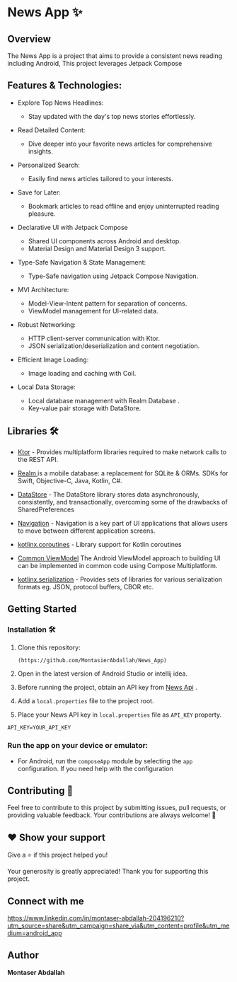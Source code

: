 # News App ✨



## Overview

The News  App is a  project that aims to provide a consistent news reading
 including Android,  This project leverages Jetpack Compose


## Features & Technologies:

* Explore Top News Headlines:
    * Stay updated with the day's top news stories effortlessly.
* Read Detailed Content:
    * Dive deeper into your favorite news articles for comprehensive insights.
* Personalized Search:
    * Easily find news articles tailored to your interests.
* Save for Later:
    * Bookmark articles to read offline and enjoy uninterrupted reading pleasure.

* Declarative UI with Jetpack Compose
    * Shared UI components across Android and desktop.
    * Material Design and Material Design 3 support.
* Type-Safe Navigation & State Management:
  * Type-Safe navigation using Jetpack Compose Navigation.
* MVI Architecture:
    * Model-View-Intent pattern for separation of concerns.
    * ViewModel management for UI-related data.
* Robust Networking:
    * HTTP client-server communication with Ktor.
    * JSON serialization/deserialization and content negotiation.
* Efficient Image Loading:
    * Image loading and caching with Coil.
* Local Data Storage:
    * Local database management with Realm Database .
    * Key-value pair storage with DataStore.


## Libraries 🛠️


- [Ktor](https://ktor.io/docs/http-client-multiplatform.html) - Provides multiplatform libraries required to make
  network calls to the REST API.

- [Realm ](https://realm.io/)is a mobile database: a replacement for SQLite & ORMs. SDKs for Swift, Objective-C, Java, Kotlin, C#.
- [DataStore](https://developer.android.com/kotlin/multiplatform/datastore) - The DataStore library stores data
  asynchronously, consistently, and transactionally, overcoming some of the drawbacks of SharedPreferences
- [Navigation](https://www.jetbrains.com/help/kotlin-multiplatform-dev/compose-navigation-routing.html) - Navigation is
  a key part of UI applications that allows users to move between different application screens.
- [kotlinx.coroutines](https://github.com/Kotlin/kotlinx.coroutines) - Library support for Kotlin coroutines 
 
- [Common ViewModel](https://www.jetbrains.com/help/kotlin/compose-viewmodel.html) The Android
  ViewModel approach to building UI can be implemented in common code using Compose Multiplatform.
- [kotlinx.serialization](https://github.com/Kotlin/kotlinx.serialization) - Provides sets of libraries for various
  serialization formats eg. JSON, protocol buffers, CBOR etc.

## Getting Started

### Installation 🛠️

1. Clone this repository:
   ```
   (https://github.com/MontasierAbdallah/News_App)
   ```

2. Open in the latest version of Android Studio or intellij idea.
3. Before running the project, obtain an API key from [News Api](https://newsapi.org/) .
4. Add a `local.properties` file to the project root.
5. Place your News API key in `local.properties` file as `API_KEY` property.

```properties
API_KEY=YOUR_API_KEY
```

### Run the app on your device or emulator:

- For Android, run the `composeApp` module by selecting the `app` configuration. If you need help with the
  configuration








## Contributing 🤝

Feel free to contribute to this project by submitting issues, pull requests, or providing valuable feedback. Your
contributions are always welcome! 🙌

## ❤ Show your support

Give a ⭐️ if this project helped you!



Your generosity is greatly appreciated! Thank you for supporting this project.

## Connect with me
https://www.linkedin.com/in/montaser-abdallah-204196210?utm_source=share&utm_campaign=share_via&utm_content=profile&utm_medium=android_app


## Author

**Montaser Abdallah**


